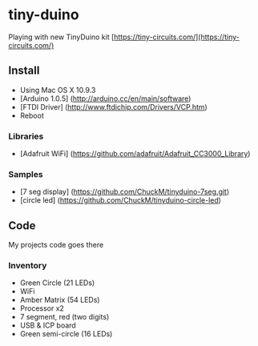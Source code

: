 tiny-duino
==========

Playing with new TinyDuino kit [https://tiny-circuits.com/](https://tiny-circuits.com/)

## Install

- Using Mac OS X 10.9.3
- [Arduino 1.0.5] (http://arduino.cc/en/main/software)
- [FTDI Driver] (http://www.ftdichip.com/Drivers/VCP.htm)
- Reboot

### Libraries

- [Adafruit WiFi] (https://github.com/adafruit/Adafruit_CC3000_Library)


### Samples

- [7 seg display] (https://github.com/ChuckM/tinyduino-7seg.git)
- [circle led] (https://github.com/ChuckM/tinyduino-circle-led)


## Code

My projects code goes there

### Inventory

- Green Circle (21 LEDs)
- WiFi 
- Amber Matrix (54 LEDs)
- Processor x2
- 7 segment, red (two digits)
- USB & ICP board
- Green semi-circle (16 LEDs)